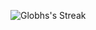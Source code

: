 ![Globhs's Streak](https://github-readme-streak-stats.herokuapp.com/?user=Globhs&theme=chartreuse-dark&hide_border=true)

